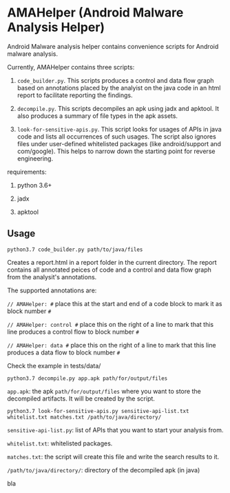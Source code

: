 # AMAHelper (Android Malware Analysis Helper)

Android Malware analysis helper contains convenience scripts for Android malware analysis.

Currently, AMAHelper contains three scripts:

1. `code_builder.py`. This scripts produces a control and data flow graph based on annotations placed by the analyist on the java code in an html report to facilitate reporting the findings.

2. `decompile.py`. This scripts decompiles an apk using jadx and apktool. It also produces a summary of file types in the apk assets.

3. `look-for-sensitive-apis.py`. This script looks for usages of APIs in java code and lists all occurrences of such usages. The script also ignores files under user-defined whitelisted packages (like android/support and com/google).
This helps to narrow down the starting point for reverse engineering.

requirements:

1. python 3.6+

2. jadx

3. apktool

## Usage

``` shell
python3.7 code_builder.py path/to/java/files
```

Creates a report.html in a report folder in the current directory. The report contains all annotated peices of code and a control and data flow graph from the analysit's annotations. 

The supported annotations are:

`// AMAHelper: #` place this at the start and end of a code block to mark it as block number `#`

`// AMAHelper: control #` place this on the right of a line to mark that this line produces a control flow to block number `#`

`// AMAHelper: data #` place this on the right of a line to mark that this line produces a data flow to block number `#`

Check the example in tests/data/

``` shell
python3.7 decompile.py app.apk path/for/output/files
```

`app.apk`: the apk
`path/for/output/files` where you want to store the decompiled artifacts. It will be created by the script.

``` shell
python3.7 look-for-sensitive-apis.py sensitive-api-list.txt whitelist.txt matches.txt /path/to/java/directory/
```

`sensitive-api-list.py`: list of APIs that you want to start your analysis from.

`whitelist.txt`: whitelisted packages.

`matches.txt`: the script will create this file and write the search results to it.

`/path/to/java/directory/`: directory of the decompiled apk (in java)

bla
